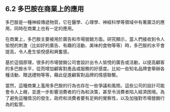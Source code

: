 ## 6.2 多巴胺在商業上的應用

多巴胺是一種神經傳遞物質，它在醫學、心理學、神經科學等領域中有著廣泛的應用，同時在商業上也有一定的應用。

在商業上，多巴胺主要被用於廣告和市場營銷方面。研究顯示，當人們接收到令人愉悅的刺激（比如好的廣告、有趣的活動、美味的食物等等）時，多巴胺的水平會提高，令人產生愉悅感和興奮感。

基於這個原理，很多的市場營銷公司會設計出令人愉悅的廣告或活動，以提高顧客的多巴胺水平，從而增加顧客對產品或服務的好感度。比如一些知名品牌會舉辦各種活動、贈送禮物等等，藉此促進顧客對品牌的情感聯繫。

當然，這種商業上濫用多巴胺的行為也存在一些爭議和風險。這些公司的設計可能會令人上癮，並進一步影響消費者的行為和決策，甚至令消費者陷入經濟困境。為了避免這種情況的發生，政府和消費者要有足夠的覺察性，以及加強對市場營銷行為的監管。